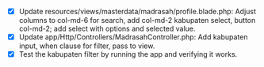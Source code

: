 - [x] Update resources/views/masterdata/madrasah/profile.blade.php: Adjust columns to col-md-6 for search, add col-md-2 kabupaten select, button col-md-2; add select with options and selected value.
- [x] Update app/Http/Controllers/MadrasahController.php: Add kabupaten input, when clause for filter, pass to view.
- [x] Test the kabupaten filter by running the app and verifying it works.
